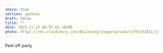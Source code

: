 ```yaml
---
share: true
section: updates
draft: false
title: ""
date: 2023-12-22 08:54:03 +0200
photo: https://res.cloudinary.com/dbi2zounq/image/upload/v1703231631/jkbglublzylwmnmqezsq.jpg
---
```



Peel off party
